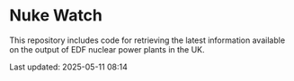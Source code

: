 # Nuke Watch

This repository includes code for retrieving the latest information available on the output of EDF nuclear power plants in the UK.

Last updated: 2025-05-11 08:14
